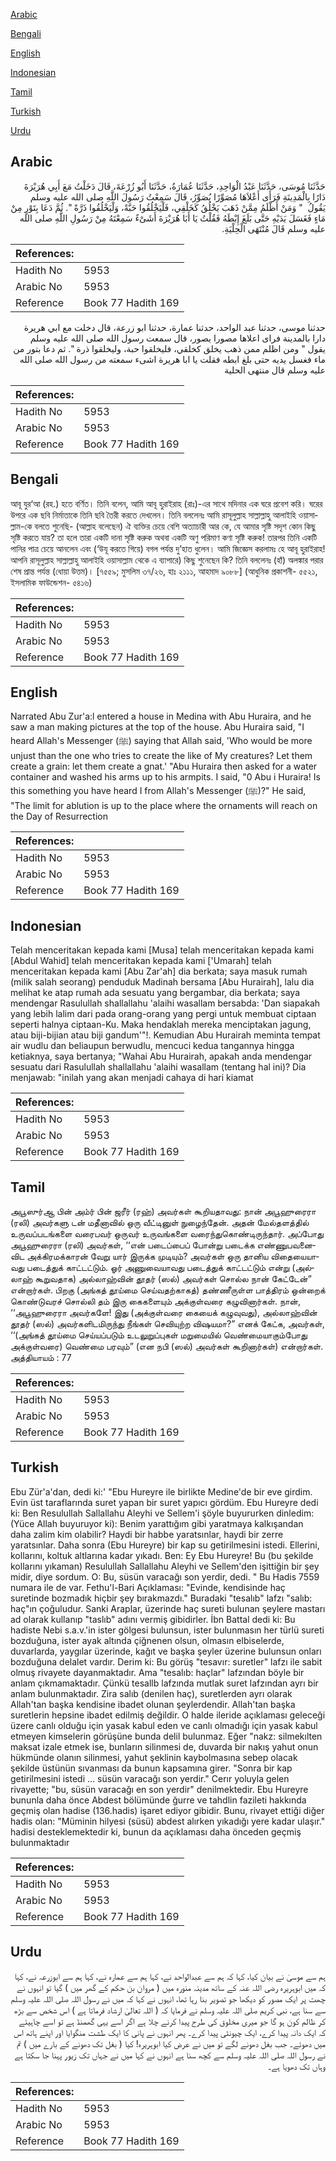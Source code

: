 [Arabic](#arabic)

[Bengali](#bengali)

[English](#english)

[Indonesian](#indonesian)

[Tamil](#tamil)

[Turkish](#turkish)

[Urdu](#urdu)

## Arabic


<div dir="rtl" lang="ar" style={{fontSize:'larger',backgroundColor:'#f8f9fa',padding:20}}>
حَدَّثَنَا مُوسَى، حَدَّثَنَا عَبْدُ الْوَاحِدِ، حَدَّثَنَا عُمَارَةُ، حَدَّثَنَا أَبُو زُرْعَةَ، قَالَ دَخَلْتُ مَعَ أَبِي هُرَيْرَةَ دَارًا بِالْمَدِينَةِ فَرَأَى أَعْلاَهَا مُصَوِّرًا يُصَوِّرُ، قَالَ سَمِعْتُ رَسُولَ اللَّهِ صلى الله عليه وسلم يَقُولُ ‏ "‏ وَمَنْ أَظْلَمُ مِمَّنْ ذَهَبَ يَخْلُقُ كَخَلْقِي، فَلْيَخْلُقُوا حَبَّةً، وَلْيَخْلُقُوا ذَرَّةً ‏"‏‏.‏ ثُمَّ دَعَا بِتَوْرٍ مِنْ مَاءٍ فَغَسَلَ يَدَيْهِ حَتَّى بَلَغَ إِبْطَهُ فَقُلْتُ يَا أَبَا هُرَيْرَةَ أَشَىْءٌ سَمِعْتَهُ مِنْ رَسُولِ اللَّهِ صلى الله عليه وسلم قَالَ مُنْتَهَى الْحِلْيَةِ‏.‏
</div>
<div style={{backgroundColor:'#f8f9fa',padding:20, marginBottom: 10}}><table> <thead> <tr> <th>References:</th> <th></th> </tr> </thead> <tbody><tr><td>Hadith No</td><td>5953</td></tr><tr><td>Arabic No</td><td>5953</td></tr><tr><td>Reference</td><td>Book 77 Hadith 169</td></tr></tbody></table></div>


<div dir="rtl" lang="ar" style={{fontSize:'larger',backgroundColor:'#f8f9fa',padding:20}}>
حدثنا موسى، حدثنا عبد الواحد، حدثنا عمارة، حدثنا ابو زرعة، قال دخلت مع ابي هريرة دارا بالمدينة فراى اعلاها مصورا يصور، قال سمعت رسول الله صلى الله عليه وسلم يقول " ومن اظلم ممن ذهب يخلق كخلقي، فليخلقوا حبة، وليخلقوا ذرة ". ثم دعا بتور من ماء فغسل يديه حتى بلغ ابطه فقلت يا ابا هريرة اشىء سمعته من رسول الله صلى الله عليه وسلم قال منتهى الحلية
</div>
<div style={{backgroundColor:'#f8f9fa',padding:20, marginBottom: 10}}><table> <thead> <tr> <th>References:</th> <th></th> </tr> </thead> <tbody><tr><td>Hadith No</td><td>5953</td></tr><tr><td>Arabic No</td><td>5953</td></tr><tr><td>Reference</td><td>Book 77 Hadith 169</td></tr></tbody></table></div>

## Bengali


<div dir="ltr" lang="bn" style={{fontSize:'larger',backgroundColor:'#f8f9fa',padding:20}}>
আবূ যুর‘আ (রহ.) হতে বর্ণিত। তিনি বলেন, আমি আবূ হুরাইরাহ (রাঃ)-এর সাথে মদিনার এক ঘরে প্রবেশ করি। ঘরের উপরে এক ছবি নির্মাতাকে তিনি ছবি তৈরী করতে দেখলেন। তিনি বললেনঃ আমি রাসূলুল্লাহ সাল্লাল্লাহু আলাইহি ওয়াসাল্লাম-কে বলতে শুনেছি- (আল্লাহ বলেছেন) ঐ ব্যক্তির চেয়ে বেশি অত্যাচারী আর কে, যে আমার সৃষ্টি সদৃশ কোন কিছু সৃষ্টি করতে যায়? তা হলে তারা একটি দানা সৃষ্টি করুক অথবা একটি অণু পরিমাণ কণা সৃষ্টি করুক! তারপর তিনি একটি পানির পাত্র চেয়ে আনলেন এবং (‘উযূ করতে গিয়ে) বগল পর্যন্ত দু’হাত ধুলেন। আমি জিজ্ঞেস করলামঃ হে আবূ হুরাইরাহ! আপনি রাসূলুল্লাহ সাল্লাল্লাহু আলাইহি ওয়াসাল্লাম থেকে এ ব্যাপারে) কিছু শুনেছেন কি? তিনি বললেনঃ (হাঁ) অলঙ্কার পরার শেষ প্রান্ত পর্যন্ত (ধোয়া উত্তম)। [৭৫৫৯; মুসলিম ৩৭/২৬, হাঃ ২১১১, আহমাদ ৯০৮৮] (আধুনিক প্রকাশনী- ৫৫২১, ইসলামিক ফাউন্ডেশন- ৫৪১৬)
</div>
<div style={{backgroundColor:'#f8f9fa',padding:20, marginBottom: 10}}><table> <thead> <tr> <th>References:</th> <th></th> </tr> </thead> <tbody><tr><td>Hadith No</td><td>5953</td></tr><tr><td>Arabic No</td><td>5953</td></tr><tr><td>Reference</td><td>Book 77 Hadith 169</td></tr></tbody></table></div>

## English


<div dir="ltr" lang="en" style={{fontSize:'larger',backgroundColor:'#f8f9fa',padding:20}}>
Narrated Abu Zur'a:l entered a house in Medina with Abu Huraira, and he saw a man making pictures at the top of the house. Abu Huraira said, "I heard Allah's Messenger (ﷺ) saying that Allah said, 'Who would be more unjust than the one who tries to create the like of My creatures? Let them create a grain: let them create a gnat.' "Abu Huraira then asked for a water container and washed his arms up to his armpits. I said, "0 Abu i Huraira! Is this something you have heard I from Allah's Messenger (ﷺ)?" He said, "The limit for ablution is up to the place where the ornaments will reach on the Day of Resurrection
</div>
<div style={{backgroundColor:'#f8f9fa',padding:20, marginBottom: 10}}><table> <thead> <tr> <th>References:</th> <th></th> </tr> </thead> <tbody><tr><td>Hadith No</td><td>5953</td></tr><tr><td>Arabic No</td><td>5953</td></tr><tr><td>Reference</td><td>Book 77 Hadith 169</td></tr></tbody></table></div>

## Indonesian


<div dir="ltr" lang="id" style={{fontSize:'larger',backgroundColor:'#f8f9fa',padding:20}}>
Telah menceritakan kepada kami [Musa] telah menceritakan kepada kami [Abdul Wahid] telah menceritakan kepada kami ['Umarah] telah menceritakan kepada kami [Abu Zar'ah] dia berkata; saya masuk rumah (milik salah seorang) penduduk Madinah bersama [Abu Hurairah], lalu dia melihat ke atap rumah ada sesuatu yang bergambar, dia berkata; saya mendengar Rasulullah shallallahu 'alaihi wasallam bersabda: 'Dan siapakah yang lebih lalim dari pada orang-orang yang pergi untuk membuat ciptaan seperti halnya ciptaan-Ku. Maka hendaklah mereka menciptakan jagung, atau biji-bijian atau biji gandum'"!. Kemudian Abu Hurairah meminta tempat air wudlu dan beliaupun berwudlu, mencuci kedua tangannya hingga ketiaknya, saya bertanya; "Wahai Abu Hurairah, apakah anda mendengar sesuatu dari Rasulullah shallallahu 'alaihi wasallam (tentang hal ini)? Dia menjawab: "inilah yang akan menjadi cahaya di hari kiamat
</div>
<div style={{backgroundColor:'#f8f9fa',padding:20, marginBottom: 10}}><table> <thead> <tr> <th>References:</th> <th></th> </tr> </thead> <tbody><tr><td>Hadith No</td><td>5953</td></tr><tr><td>Arabic No</td><td>5953</td></tr><tr><td>Reference</td><td>Book 77 Hadith 169</td></tr></tbody></table></div>

## Tamil


<div dir="ltr" lang="ta" style={{fontSize:'larger',backgroundColor:'#f8f9fa',padding:20}}>
அபூஸுர்ஆ பின் அம்ர் பின் ஜரீர் (ரஹ்) அவர்கள் கூறியதாவது: நான் அபூஹுரைரா (ரலி) அவர்களு டன் மதீனாவில் ஒரு வீட்டினுள் நுழைந்தேன். அதன் மேல்தளத்தில் உருவப்படங்களை வரைபவர் ஒருவர் உருவங்களை வரைந்துகொண்டிருந்தார். அப்போது அபூஹுரைரா (ரலி) அவர்கள், ‘‘என் படைப்பைப் போன்று படைக்க எண்ணுபவனைவிட அக்கிரமக்காரன் வேறு யார் இருக்க முடியும்? அவர்கள் ஒரு தானிய விதையையாவது படைத்துக் காட்டட்டும். ஓர் அணுவையாவது படைத்துக் காட்டட்டும் என்று (அல்லாஹ் கூறுவதாக) அல்லாஹ்வின் தூதர் (ஸல்) அவர்கள் சொல்ல நான் கேட்டேன்” என்றார்கள். பிறகு (அங்கத் தூய்மை செய்வதற்காகத்) தண்ணீருள்ள பாத்திரம் ஒன்றைக் கொண்டுவரச் சொல்லி தம் இரு கைகளையும் அக்குள்வரை கழுவினார்கள். நான், ‘‘அபூஹுரைரா அவர்களே! இது (அக்குள்வரை கையைக் கழுவுவது), அல்லாஹ்வின் தூதர் (ஸல்) அவர்களிடமிருந்து நீங்கள் செவியுற்ற விஷயமா?” எனக் கேட்க, அவர்கள், ‘‘(அங்கத் தூய்மை செய்யப்படும் உடலுறுப்புகள் மறுமையில் வெண்மையாகும்போது அக்குள்வரை) வெண்மை பரவும்” (என நபி (ஸல்) அவர்கள் கூறினார்கள்) என்றார்கள். அத்தியாயம் : 77
</div>
<div style={{backgroundColor:'#f8f9fa',padding:20, marginBottom: 10}}><table> <thead> <tr> <th>References:</th> <th></th> </tr> </thead> <tbody><tr><td>Hadith No</td><td>5953</td></tr><tr><td>Arabic No</td><td>5953</td></tr><tr><td>Reference</td><td>Book 77 Hadith 169</td></tr></tbody></table></div>

## Turkish


<div dir="ltr" lang="tr" style={{fontSize:'larger',backgroundColor:'#f8f9fa',padding:20}}>
Ebu Zür'a'dan, dedi ki:' "Ebu Hureyre ile birlikte Medine'de bir eve girdim. Evin üst taraflarında suret yapan bir suret yapıcı gördüm. Ebu Hureyre dedi ki: Ben Resulullah Sallallahu Aleyhi ve Sellem'i şöyle buyururken dinledim: (Yüce Allah buyuruyor ki): Benim yarattığım gibi yaratmaya kalkışandan daha zalim kim olabilir? Haydi bir habbe yaratsınlar, haydi bir zerre yaratsınlar. Daha sonra (Ebu Hureyre) bir kap su getirilmesini istedi. Ellerini, kollarını, koltuk altlarına kadar yıkadı. Ben: Ey Ebu Hureyre! Bu (bu şekilde kollarını yıkaman) Resulullah Sallallahu Aleyhi ve Sellem'den işittiğin bir şey midir, diye sordum. O: Bu, süsün varacağı son yerdir, dedi. " Bu Hadis 7559 numara ile de var. Fethu'l-Bari Açıklaması: "Evinde, kendisinde haç suretinde bozmadık hiçbir şey bırakmazdı." Buradaki "tesalıb" lafzı "salıb: haç"ın çoğuludur. Sanki Araplar, üzerinde haç sureti bulunan şeylere mastarı ad olarak kullanıp "taslıb" adını vermiş gibidirler. İbn Battal dedi ki: Bu hadiste Nebi s.a.v.'in ister gölgesi bulunsun, ister bulunmasın her türlü sureti bozduğuna, ister ayak altında çiğnenen olsun, olmasın elbiselerde, duvarlarda, yaygılar üzerinde, kağıt ve başka şeyler üzerine bulunsun onları bozduğuna delalet vardır. Derim ki: Bu görüş "tesavır: suretler" lafzı ile sabit olmuş rivayete dayanmaktadır. Ama "tesalıb: haçlar" lafzından böyle bir anlam çıkmamaktadır. Çünkü tesallb lafzında mutlak suret lafzından ayrı bir anlam bulunmaktadır. Zira salıb (denilen haç), suretlerden ayrı olarak Allah'tan başka kendisine ibadet olunan şeylerdendir. Allah'tan başka suretlerin hepsine ibadet edilmiş değildir. O halde ileride açıklaması geleceği üzere canlı olduğu için yasak kabul eden ve canlı olmadığı için yasak kabul etmeyen kimselerin görüşüne bunda delil bulunmaz. Eğer "nakz: silmekılten maksat izale etmek ise, bunların silinmesi de, duvarda bir nakış yahut onun hükmünde olanın silinmesi, yahut şeklinin kaybolmasına sebep olacak şekilde üstünün sıvanması da bunun kapsamına girer. "Sonra bir kap getirilmesini istedi ... süsün varacağı son yerdir." Cerır yoluyla gelen rivayette; "bu, süsün varacağı en son yerdir" denilmektedir. Ebu Hureyre bununla daha önce Abdest bölümünde ğurre ve tahdlin fazileti hakkında geçmiş olan hadise (136.hadis) işaret ediyor gibidir. Bunu, rivayet ettiği diğer hadis olan: "Müminin hilyesi (süsü) abdest alırken yıkadığı yere kadar ulaşır." hadisi desteklemektedir ki, bunun da açıklaması daha önceden geçmiş bulunmaktadır
</div>
<div style={{backgroundColor:'#f8f9fa',padding:20, marginBottom: 10}}><table> <thead> <tr> <th>References:</th> <th></th> </tr> </thead> <tbody><tr><td>Hadith No</td><td>5953</td></tr><tr><td>Arabic No</td><td>5953</td></tr><tr><td>Reference</td><td>Book 77 Hadith 169</td></tr></tbody></table></div>

## Urdu


<div dir="rtl" lang="ur" style={{fontSize:'larger',backgroundColor:'#f8f9fa',padding:20}}>
ہم سے موسیٰ نے بیان کیا، کہا کہ ہم سے عبدالواحد نے، کہا ہم سے عمارہ نے، کہا ہم سے ابوزرعہ نے، کہا کہ میں ابوہریرہ رضی اللہ عنہ کے ساتھ مدینہ منورہ میں ( مروان بن حکم کے گھر میں ) گیا تو انہوں نے چھت پر ایک مصور کو دیکھا جو تصویر بنا رہا تھا، انہوں نے کہا کہ میں نے رسول اللہ صلی اللہ علیہ وسلم سے سنا ہے، نبی کریم صلی اللہ علیہ وسلم نے فرمایا کہ ( اللہ تعالیٰ ارشاد فرماتا ہے ) اس شخص سے بڑھ کر ظالم کون ہو گا جو میری مخلوق کی طرح پیدا کرنے چلا ہے اگر اسے یہی گھمنڈ ہے تو اسے چاہیئے کہ ایک دانہ پیدا کرے، ایک چیونٹی پیدا کرے۔ پھر انہوں نے پانی کا ایک طشت منگوایا اور اپنے ہاتھ اس میں دھوئے۔ جب بغل دھونے لگے تو میں نے عرض کیا ابوہریرہ! کیا ( بغل تک دھونے کے بارے میں ) تم نے رسول اللہ صلی اللہ علیہ وسلم سے کچھ سنا ہے انہوں نے کہا میں نے جہاں تک زیور پہنا جا سکتا ہے وہاں تک دھویا ہے۔
</div>
<div style={{backgroundColor:'#f8f9fa',padding:20, marginBottom: 10}}><table> <thead> <tr> <th>References:</th> <th></th> </tr> </thead> <tbody><tr><td>Hadith No</td><td>5953</td></tr><tr><td>Arabic No</td><td>5953</td></tr><tr><td>Reference</td><td>Book 77 Hadith 169</td></tr></tbody></table></div>